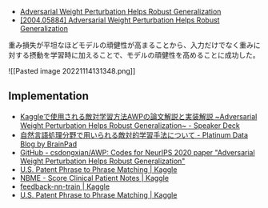 - [Adversarial Weight Perturbation Helps Robust Generalization](https://proceedings.neurips.cc/paper/2020/hash/1ef91c212e30e14bf125e9374262401f-Abstract.html)
- [[2004.05884] Adversarial Weight Perturbation Helps Robust Generalization](https://arxiv.org/abs/2004.05884)

重み損失が平坦なほどモデルの頑健性が高まることから、入力だけでなく重みに対する摂動を学習時に加えることで、モデルの頑健性を高めることに成功した。

![[Pasted image 20221114131348.png]]

## Implementation

- [Kaggleで使用される敵対学習方法AWPの論文解説と実装解説 \~Adversarial Weight Perturbation Helps Robust Generalization\~ - Speaker Deck](https://speakerdeck.com/masakiaota/kaggledeshi-yong-sarerudi-dui-xue-xi-fang-fa-awpnolun-wen-jie-shuo-toshi-zhuang-jie-shuo-adversarial-weight-perturbation-helps-robust-generalization)
- [自然言語処理分野で用いられる敵対的学習手法について - Platinum Data Blog by BrainPad](https://blog.brainpad.co.jp/entry/2022/08/23/153001)
- [GitHub - csdongxian/AWP: Codes for NeurIPS 2020 paper "Adversarial Weight Perturbation Helps Robust Generalization"](https://github.com/csdongxian/AWP)
- [U.S. Patent Phrase to Phrase Matching | Kaggle](https://www.kaggle.com/competitions/us-patent-phrase-to-phrase-matching/discussion/332492#1828747)
- [NBME - Score Clinical Patient Notes | Kaggle](https://www.kaggle.com/competitions/nbme-score-clinical-patient-notes/discussion/323095#1777969)
- [feedback-nn-train | Kaggle](https://www.kaggle.com/code/wht1996/feedback-nn-train/notebook)
- [U.S. Patent Phrase to Phrase Matching | Kaggle](https://www.kaggle.com/competitions/us-patent-phrase-to-phrase-matching/discussion/332492#1828747)
